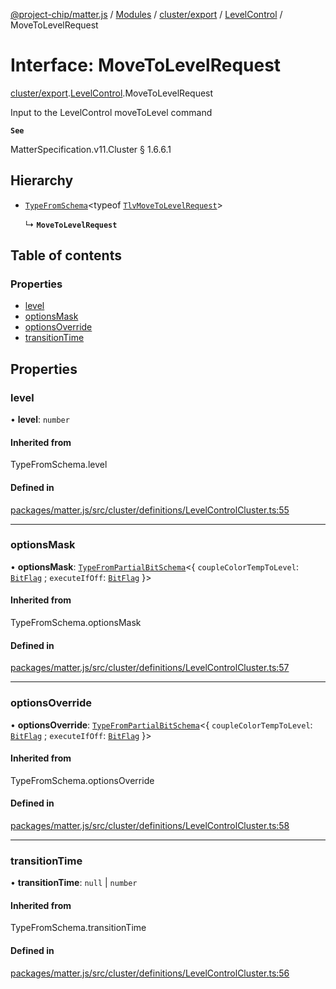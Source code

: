 [@project-chip/matter.js](../README.md) / [Modules](../modules.md) / [cluster/export](../modules/cluster_export.md) / [LevelControl](../modules/cluster_export.LevelControl.md) / MoveToLevelRequest

# Interface: MoveToLevelRequest

[cluster/export](../modules/cluster_export.md).[LevelControl](../modules/cluster_export.LevelControl.md).MoveToLevelRequest

Input to the LevelControl moveToLevel command

**`See`**

MatterSpecification.v11.Cluster § 1.6.6.1

## Hierarchy

- [`TypeFromSchema`](../modules/tlv_export.md#typefromschema)\<typeof [`TlvMoveToLevelRequest`](../modules/cluster_export.LevelControl.md#tlvmovetolevelrequest)\>

  ↳ **`MoveToLevelRequest`**

## Table of contents

### Properties

- [level](cluster_export.LevelControl.MoveToLevelRequest.md#level)
- [optionsMask](cluster_export.LevelControl.MoveToLevelRequest.md#optionsmask)
- [optionsOverride](cluster_export.LevelControl.MoveToLevelRequest.md#optionsoverride)
- [transitionTime](cluster_export.LevelControl.MoveToLevelRequest.md#transitiontime)

## Properties

### level

• **level**: `number`

#### Inherited from

TypeFromSchema.level

#### Defined in

[packages/matter.js/src/cluster/definitions/LevelControlCluster.ts:55](https://github.com/project-chip/matter.js/blob/c0d55745d5279e16fdfaa7d2c564daa31e19c627/packages/matter.js/src/cluster/definitions/LevelControlCluster.ts#L55)

___

### optionsMask

• **optionsMask**: [`TypeFromPartialBitSchema`](../modules/schema_export.md#typefrompartialbitschema)\<\{ `coupleColorTempToLevel`: [`BitFlag`](../modules/schema_export.md#bitflag) ; `executeIfOff`: [`BitFlag`](../modules/schema_export.md#bitflag)  }\>

#### Inherited from

TypeFromSchema.optionsMask

#### Defined in

[packages/matter.js/src/cluster/definitions/LevelControlCluster.ts:57](https://github.com/project-chip/matter.js/blob/c0d55745d5279e16fdfaa7d2c564daa31e19c627/packages/matter.js/src/cluster/definitions/LevelControlCluster.ts#L57)

___

### optionsOverride

• **optionsOverride**: [`TypeFromPartialBitSchema`](../modules/schema_export.md#typefrompartialbitschema)\<\{ `coupleColorTempToLevel`: [`BitFlag`](../modules/schema_export.md#bitflag) ; `executeIfOff`: [`BitFlag`](../modules/schema_export.md#bitflag)  }\>

#### Inherited from

TypeFromSchema.optionsOverride

#### Defined in

[packages/matter.js/src/cluster/definitions/LevelControlCluster.ts:58](https://github.com/project-chip/matter.js/blob/c0d55745d5279e16fdfaa7d2c564daa31e19c627/packages/matter.js/src/cluster/definitions/LevelControlCluster.ts#L58)

___

### transitionTime

• **transitionTime**: ``null`` \| `number`

#### Inherited from

TypeFromSchema.transitionTime

#### Defined in

[packages/matter.js/src/cluster/definitions/LevelControlCluster.ts:56](https://github.com/project-chip/matter.js/blob/c0d55745d5279e16fdfaa7d2c564daa31e19c627/packages/matter.js/src/cluster/definitions/LevelControlCluster.ts#L56)
